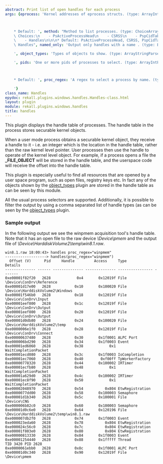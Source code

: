 ```yaml
---
abstract: Print list of open handles for each process
args: {eprocess: 'Kernel addresses of eprocess structs. (type: ArrayIntParser)



    * Default: ', method: "Method to list processes. (type: ChoiceArray)\n\n\n* Valid\
    \ Choices:\n    - PsActiveProcessHead\n    - CSRSS\n    - PspCidTable\n    - Sessions\n\
    \    - Handles\n\n\n* Default: PsActiveProcessHead, CSRSS, PspCidTable, Sessions,\
    \ Handles", named_only: 'Output only handles with a name . (type: Boolean)

    ', object_types: 'Types of objects to show. (type: ArrayStringParser)

    ', pids: 'One or more pids of processes to select. (type: ArrayIntParser)



    * Default: ', proc_regex: 'A regex to select a process by name. (type: RegEx)

    '}
class_name: Handles
epydoc: rekall.plugins.windows.handles.Handles-class.html
layout: plugin
module: rekall.plugins.windows.handles
title: handles
---
```


This plugin displays the handle table of processes. The handle table in the
process stores securable kernel objects.

When a user mode process obtains a securable kernel object, they receive a
handle to it - i.e. an integer which is the location in the handle table, rather
than the raw kernel level pointer. User processes then use the handle to operate
of the kernel level object. For example, if a process opens a file the
**_FILE_OBJECT** will be stored in the handle table, and the userspace code will
receive the offset into the handle table.

This plugin is especially useful to find all resources that are opened by a user
space program, such as open files, registry keys etc. In fact any of the objects
shown by the [object_types](ObjectTypes.html) plugin are stored in the handle
table as can be seen by this module.

All the usual process selectors are supported. Additionally, it is possible to
filter the output by using a comma separated list of handle types (as can be
seen by the [object_types](ObjectTypes.html) plugin.


### Sample output

In the following output we see the winpmem acquisition tool's handle table. Note
that it has an open file to the raw device *\Device\pmem* and the output file of
*\Device\HarddiskVolume2\temp\win8.1.raw*.

```
win8.1.raw 18:00:43> handles proc_regex="winpmem"
-------------------> handles(proc_regex="winpmem")
  Offset (V)      Pid     Handle         Access     Type             Details
-------------- ------ -------------- -------------- ---------------- -------
0xe00001f82f20   2628            0x4       0x12019f File             \Device\ConDrv\Reference
0xe00001d17e00   2628           0x10       0x100020 File             \Device\HarddiskVolume2\Windows
0xe00001f546b0   2628           0x18       0x12019f File             \Device\ConDrv\Input
0xe00001eef800   2628           0x1c       0x12019f File             \Device\ConDrv\Output
0xe00001eef800   2628           0x20       0x12019f File             \Device\ConDrv\Output
0xe00001d0db80   2628           0x24       0x100020 File             \Device\HarddiskVolume2\temp
0xe0000006e1f0   2628           0x28       0x12019f File             \Device\ConDrv\Connect
0xe00000637480   2628           0x30       0x1f0001 ALPC Port
0xe000006bd290   2628           0x34       0x1f0003 Event
0xe00001ed6060   2628           0x38            0x1 WaitCompletionPacket
0xe00001ecd080   2628           0x3c       0x1f0003 IoCompletion
0xe00001ec7060   2628           0x40        0xf00ff TpWorkerFactory
0xe00000778320   2628           0x44       0x100002 IRTimer
0xe00001ecfb80   2628           0x48            0x1 WaitCompletionPacket
0xe00001a629d0   2628           0x4c       0x100002 IRTimer
0xe00001ec8f90   2628           0x50            0x1 WaitCompletionPacket
0xe00002048970   2628           0x54          0x804 EtwRegistration
0xe0000077dd00   2628           0x58       0x100003 Semaphore
0xe00001d1b340   2628           0x5c       0x100001 File             \Device\CNG
0xe000006b82c0   2628           0x60       0x100003 Semaphore
0xe00001d0c6e0   2628           0x64       0x120196 File             \Device\HarddiskVolume2\temp\win8.1.raw
0xe000007db2f0   2628           0x74       0x1f0003 Event
0xe000023eda60   2628           0x78          0x804 EtwRegistration
0xe000024c56c0   2628           0x7c          0x804 EtwRegistration
0xe00001f803e0   2628           0x80          0x804 EtwRegistration
0xe00000813330   2628           0x84       0x1f0003 Event
0xe00001254440   2628           0x88       0x1fffff Thread           TID 3420 PID 2628
0xe0000061ebb0   2628           0x8c       0x1f0001 ALPC Port
0xe00001d0c340   2628           0x90       0x12019f File             \Device\pmem
```